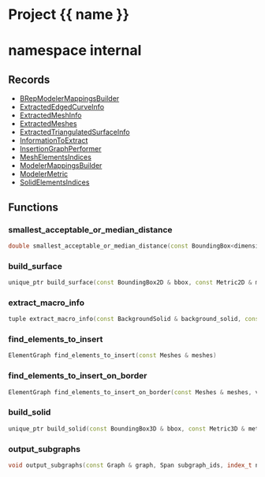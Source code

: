 <script setup>
import {useRoute} from 'vitepress'
const {path} = useRoute()
const tokens = path.split('/')
const words = tokens[2].split('-');
for (let i = 0; i < words.length; i++) {
    words[i] = words[i].charAt(0).toUpperCase() + words[i].slice(1);
    words[i] = words[i].replace('geode', 'Geode')
}
const name = words.join('-');
</script>
# Project {{ name }}

# namespace internal



## Records

* [BRepModelerMappingsBuilder](BRepModelerMappingsBuilder.md)
* [ExtractedEdgedCurveInfo](ExtractedEdgedCurveInfo.md)
* [ExtractedMeshInfo](ExtractedMeshInfo.md)
* [ExtractedMeshes](ExtractedMeshes.md)
* [ExtractedTriangulatedSurfaceInfo](ExtractedTriangulatedSurfaceInfo.md)
* [InformationToExtract](InformationToExtract.md)
* [InsertionGraphPerformer](InsertionGraphPerformer.md)
* [MeshElementsIndices](MeshElementsIndices.md)
* [ModelerMappingsBuilder](ModelerMappingsBuilder.md)
* [ModelerMetric](ModelerMetric.md)
* [SolidElementsIndices](SolidElementsIndices.md)


## Functions

### smallest_acceptable_or_median_distance

```cpp
double smallest_acceptable_or_median_distance(const BoundingBox<dimension> & bbox, const NNSearch<dimension> & points_search)
```


### build_surface

```cpp
unique_ptr build_surface(const BoundingBox2D & bbox, const Metric2D & metric)
```


### extract_macro_info

```cpp
tuple extract_macro_info(const BackgroundSolid & background_solid, const InformationToExtract & uuids)
```


### find_elements_to_insert

```cpp
ElementGraph find_elements_to_insert(const Meshes & meshes)
```


### find_elements_to_insert_on_border

```cpp
ElementGraph find_elements_to_insert_on_border(const Meshes & meshes, vector border_surfaces)
```


### build_solid

```cpp
unique_ptr build_solid(const BoundingBox3D & bbox, const Metric3D & metric)
```


### output_subgraphs

```cpp
void output_subgraphs(const Graph & graph, Span subgraph_ids, index_t nb_subgraph)
```




